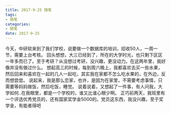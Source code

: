 ```yaml
---
title: 2017-9-25 随笔
tags:                      
- 随笔
categories:                
- 随笔
date: 2017-9-25
---
```


今天，中研软来到了我们学校，说要做一个数据库的培训，招收50人，一周一节，需要上台考核。
回头想想，大三已经到了，所在的大学时光，也只剩下区区一年多而已了。至于考研？从没想过考研，没兴趣，更没动力。在这两年里，我好像并没有做过什么。
想起高三的时候，每到周六晚上，我都喜欢去买一些水果，然后回来和喜欢在一起的几人一起吃，其实我在家都不怎么吃水果的，在外边，反而想尝尝。
说起来，我是那么恋家，也许，是因为在家里，不需要考虑事情，只需要等妈妈做饭，然后吃饭，睡觉。
说着说着，又想起了一件事，有人问我，大学如何..在我眼里，都是一个学校的，谁又比谁心眼少啊。
正巧前两天，我班里有一个评选优秀党员的，还有国家奖学金5000的。党员这东西，我没兴趣，至于奖学金，有能者得吧

